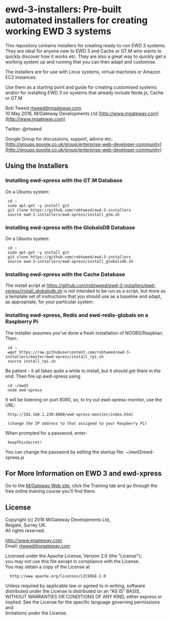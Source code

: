 # ewd-3-installers: Pre-built automated installers for creating working EWD 3 systems
 
This repository contains installers for creating ready-to-run EWD 3 systems.  They are ideal for anyone
new to EWD 3 and Cache or GT.M who wants to quickly discover how it works etc.  They are also a great way to quickly get a
working system up and running that you can then adapt and customise.

The installers are for use with Linux systems, virtual machines or Amazon EC2 instances.

Use them as a starting point and guide for creating customised systems and/or for installing EWD 3 on systems that already 
include Node.js, Cache or GT.M

Rob Tweed <rtweed@mgateway.com>  
10 May 2016, M/Gateway Developments Ltd [http://www.mgateway.com](http://www.mgateway.com)  

Twitter: @rtweed

Google Group for discussions, support, advice etc: [http://groups.google.co.uk/group/enterprise-web-developer-community](http://groups.google.co.uk/group/enterprise-web-developer-community)

## Using the Installers

### Installing ewd-xpress with the GT.M Database

On a Ubuntu system:

     cd ~
     sudo apt-get -y install git
     git clone https://github.com/robtweed/ewd-3-installers
     source ewd-3-installers/ewd-xpress/install_gtm.sh

### Installing ewd-xpress with the GlobalsDB Database

On a Ubuntu system:

     cd ~
     sudo apt-get -y install git
     git clone https://github.com/robtweed/ewd-3-installers
     source ewd-3-installers/ewd-xpress/install_globalsdb.sh

### Installing ewd-xpress with the Cache Database

The install script at https://github.com/robtweed/ewd-3-installers/ewd-xpress/install_globalsdb.sh
 is not intended to be run as a script, but more as a template set of instructions that you should
 use as a baseline and adapt, as appropriate, for your particular system.


### Installing ewd-xpress, Redis and ewd-redis-globals on a Raspberry Pi

The installer assumes you've done a fresh installation of NOOBS/Raspbian.  Then:

     cd ~
     wget https://raw.githubusercontent.com/robtweed/ewd-3-installers/master/ewd-xpress/install_rpi.sh
     source install_rpi.sh

Be patient - it all takes quite a while to install, but it should get there in the end.  Then fire up
ewd-xpress using

     cd ~/ewd3
     node ewd-xpress

It will be listening on port 8080, so, to try out ewd-xpress-monitor, use the URL:

     http://192.168.1.230:8080/ewd-xpress-monitor/index.html

     (change the IP address to that assigned to your Raspberry Pi)

When prompted for a password, enter:

     keepThisSecret!

You can change the password by editing the startup file: ~/ewd3/ewd-xpress.js

## For More Information on EWD 3 and ewd-xpress

Go to the [M/Gateway Web site](http://www.mgateway.com), click the Training tab and
go through the free online training course you'll find there.


## License

 Copyright (c) 2016 M/Gateway Developments Ltd,                           
 Reigate, Surrey UK.                                                      
 All rights reserved.                                                     
                                                                           
  http://www.mgateway.com                                                  
  Email: rtweed@mgateway.com                                               
                                                                           
                                                                           
  Licensed under the Apache License, Version 2.0 (the "License");          
  you may not use this file except in compliance with the License.         
  You may obtain a copy of the License at                                  
                                                                           
      http://www.apache.org/licenses/LICENSE-2.0                           
                                                                           
  Unless required by applicable law or agreed to in writing, software      
  distributed under the License is distributed on an "AS IS" BASIS,        
  WITHOUT WARRANTIES OR CONDITIONS OF ANY KIND, either express or implied. 
  See the License for the specific language governing permissions and      
   limitations under the License.      
